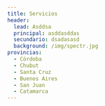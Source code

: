 ```yaml
---
title: Servicios
header:
  lead: Asddsa
  principal: asddasddas
  secundario: dsadasasd
  background: /img/spectr.jpg
provincias:
  - Córdoba
  - Chubut
  - Santa Cruz
  - Buenos Aires
  - San Juan
  - Catamarca
---
```

